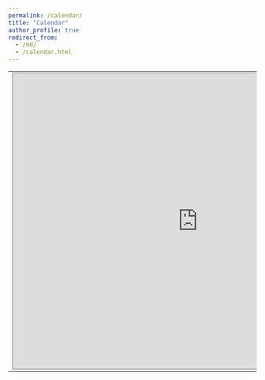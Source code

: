 ```yaml
---
permalink: /calendar/
title: "Calendar"
author_profile: true
redirect_from: 
  - /md/
  - /calendar.html
---
```


<html xmlns="http://www.w3.org/1999/xhtml" xml:lang="en">
<head>
<meta name="generator" content="jemdoc, see http://jemdoc.jaboc.net/" />
<meta http-equiv="Content-Type" content="text/html;charset=utf-8" />
<script>
window.ga=window.ga||function(){(ga.q=ga.q||[]).push(arguments)};ga.l=+new Date;
ga('create', 'UA-191897386-1', 'auto');
ga('send', 'pageview');
</script>
<script async src='https://www.google-analytics.com/analytics.js'></script>
<link rel="stylesheet" href="jemdoc.css" type="text/css" />
</head>
<body>
<table summary="Table for page layout." id="tlayout">
<tr valign="top">
<td id="layout-content">
<iframe src="https://calendar.google.com/calendar/embed?height=600&wkst=1&bgcolor=%23ffffff&ctz=America%2FEdmonton&src=Z2x1b0B1YWxiZXJ0YS5jYQ&color=%23039BE5&showTitle=0&showNav=1&showPrint=1&showCalendars=1&mode=WEEK" style="border:solid 1px #777" width="750" height="600" frameborder="0" scrolling="no"></iframe>
<div id="footer">
</div>
</td>
</tr>
</table>
</body>
</html>

